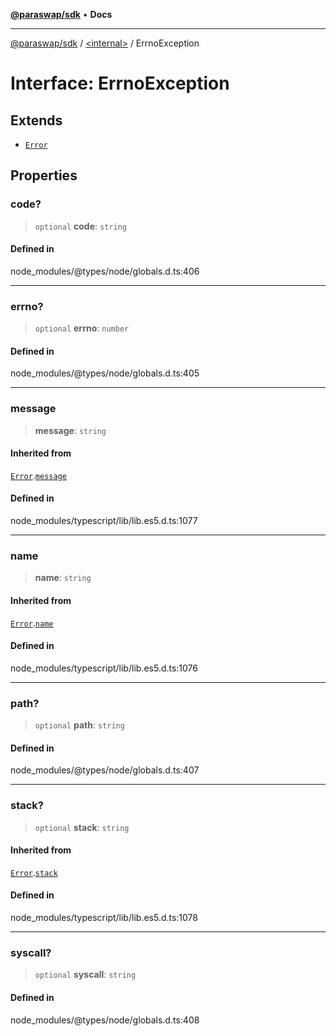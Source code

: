 [**@paraswap/sdk**](../../README.md) • **Docs**

***

[@paraswap/sdk](../../globals.md) / [\<internal\>](../README.md) / ErrnoException

# Interface: ErrnoException

## Extends

- [`Error`](Error.md)

## Properties

### code?

> `optional` **code**: `string`

#### Defined in

node\_modules/@types/node/globals.d.ts:406

***

### errno?

> `optional` **errno**: `number`

#### Defined in

node\_modules/@types/node/globals.d.ts:405

***

### message

> **message**: `string`

#### Inherited from

[`Error`](Error.md).[`message`](Error.md#message)

#### Defined in

node\_modules/typescript/lib/lib.es5.d.ts:1077

***

### name

> **name**: `string`

#### Inherited from

[`Error`](Error.md).[`name`](Error.md#name)

#### Defined in

node\_modules/typescript/lib/lib.es5.d.ts:1076

***

### path?

> `optional` **path**: `string`

#### Defined in

node\_modules/@types/node/globals.d.ts:407

***

### stack?

> `optional` **stack**: `string`

#### Inherited from

[`Error`](Error.md).[`stack`](Error.md#stack)

#### Defined in

node\_modules/typescript/lib/lib.es5.d.ts:1078

***

### syscall?

> `optional` **syscall**: `string`

#### Defined in

node\_modules/@types/node/globals.d.ts:408
